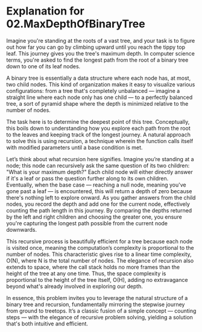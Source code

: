 # Explanation for 02.MaxDepthOfBinaryTree

Imagine you're standing at the roots of a vast tree, and your task is to figure out how far you can go by climbing upward until you reach the tippy top leaf. This journey gives you the tree's maximum depth. In computer science terms, you're asked to find the longest path from the root of a binary tree down to one of its leaf nodes.

A binary tree is essentially a data structure where each node has, at most, two child nodes. This kind of organization makes it easy to visualize various configurations: from a tree that's completely unbalanced — imagine a straight line where each node only has one child — to a perfectly balanced tree, a sort of pyramid shape where the depth is minimized relative to the number of nodes. 

The task here is to determine the deepest point of this tree. Conceptually, this boils down to understanding how you explore each path from the root to the leaves and keeping track of the longest journey. A natural approach to solve this is using recursion, a technique wherein the function calls itself with modified parameters until a base condition is met.

Let’s think about what recursion here signifies. Imagine you’re standing at a node; this node can recursively ask the same question of its two children: "What is your maximum depth?" Each child node will either directly answer if it's a leaf or pass the question further along to its own children. Eventually, when the base case — reaching a null node, meaning you've gone past a leaf — is encountered, this will return a depth of zero because there's nothing left to explore onward. As you gather answers from the child nodes, you record the depth and add one for the current node, effectively counting the path length in this journey. By comparing the depths returned by the left and right children and choosing the greater one, you ensure you're capturing the longest path possible from the current node downwards.

This recursive process is beautifully efficient for a tree because each node is visited once, meaning the computation’s complexity is proportional to the number of nodes. This characteristic gives rise to a linear time complexity, O(N), where N is the total number of nodes. The elegance of recursion also extends to space, where the call stack holds no more frames than the height of the tree at any one time. Thus, the space complexity is proportional to the height of the tree itself, O(H), adding no extravagance beyond what's already involved in exploring our depth.

In essence, this problem invites you to leverage the natural structure of a binary tree and recursion, fundamentally mirroring the stepwise journey from ground to treetops. It’s a classic fusion of a simple concept — counting steps — with the elegance of recursive problem solving, yielding a solution that's both intuitive and efficient.
